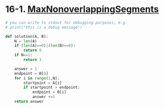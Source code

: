 # 16-1. [MaxNonoverlappingSegments](https://app.codility.com/programmers/lessons/16-greedy_algorithms/max_nonoverlapping_segments/)

```python
# you can write to stdout for debugging purposes, e.g.
# print("this is a debug message")

def solution(A, B):
    N = len(A)
    if (len(A)==0)|(len(B)==0):
        return 0
    if N==1:
        return 1

    answer = 1
    endpoint = B[0]
    for i in range(1,N):
        startpoint = A[i]
        if startpoint > endpoint:
            endpoint = B[i]
            answer +=1
    return answer
```


